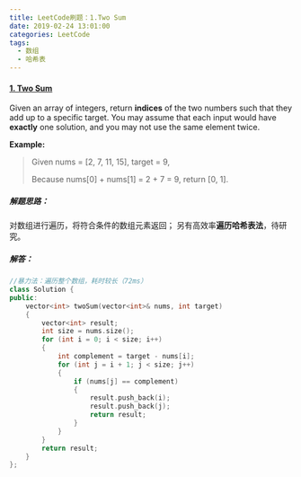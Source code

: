 ```yaml
---
title: LeetCode刷题：1.Two Sum
date: 2019-02-24 13:01:00
categories: LeetCode
tags:
  - 数组
  - 哈希表
---
```

#### [1\. Two Sum](https://leetcode-cn.com/problems/two-sum/)
Given an array of integers, return **indices** of the two numbers such that they add up to a specific target.
You may assume that each input would have **exactly** one solution, and you may not use the same element twice.

**Example:**

>Given nums = [2, 7, 11, 15], target = 9,
>
>Because nums[0] + nums[1] = 2 + 7 = 9,
return [0, 1].

##### 解题思路：
对数组进行遍历，将符合条件的数组元素返回；
另有高效率**遍历哈希表法**，待研究。
##### 解答：
```cpp
//暴力法：遍历整个数组，耗时较长（72ms）
class Solution {
public:
	vector<int> twoSum(vector<int>& nums, int target) 
	{
		vector<int> result;
        int size = nums.size();
		for (int i = 0; i < size; i++)
		{
            int complement = target - nums[i];
			for (int j = i + 1; j < size; j++)
			{
				if (nums[j] == complement)
				{
					result.push_back(i);
					result.push_back(j);
					return result;
				}	
			}
		}
		return result;
	}
};
```
